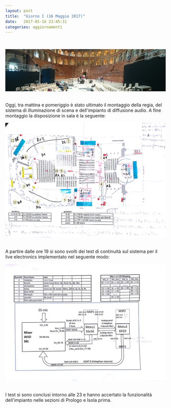 ```yaml
---
layout: post
title:  "Giorno I (16 Maggio 2017)"
date:   2017-05-16 23:45:31 
categories: aggiornamenti
---
```


​
 
![Sala](https://github.com/dentroprometeo/dentroprometeo.github.io/blob/master/images/Sala_PANORAMICA.jpg "Sala")
​
​
​



Oggi, tra mattina e pomeriggio è stato ultimato il montaggio della regia, del sistema di illuminazione di scena e dell'impianto di diffusione audio. 
A fine montaggio la disposizione in sala è la seguente:
​
​
 
 
 ![Mappa Sala](https://github.com/dentroprometeo/dentroprometeo.github.io/blob/master/images/Scehma%20Sala.jpg "Mappa Sala")
​
​
​
​
​


A partire dalle  ore 19 si sono svolti dei test di continuità sul sistema per il live electronics implementato nel seguente modo:
​


![Live Electronics](https://github.com/dentroprometeo/dentroprometeo.github.io/blob/master/images/schema_Live_Electronics.jpg "Live Electronics")
​
​


I test si sono conclusi intorno alle 23 e hanno accertato la funzionalità dell'impianto nelle sezioni di Prologo e Isola prima.
